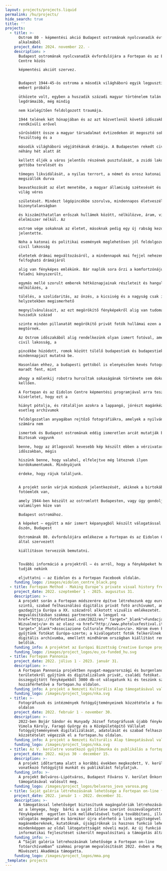 ```yaml
---
layout: projects/projects.liquid
permalink: /hu/projects/
hide_search: true
title: ''
projects:
  - title: >-
      Ostrom 80 - képmentési akció Budapest ostromának nyolcvanadik évfordulója
      alkalmából
    project_date: 2024. november 22. -
    description: >
      Budapest ostromának nyolcvanadik évfordulójára a Fortepan és az Eidolon
      Centre közös

      képmentési akciót szervez.


      Budapest 1944-45-ös ostroma a második világháború egyik legpusztítóbb,
      embert próbáló

      ütközete volt, egyben a huszadik századi magyar történelem talán
      legdrámaibb, még mindig

      nem kielégítően feldolgozott traumája.

      1944 telének két hónapjában és az azt közvetlenül követő időszakban
      rendkívüli erővel

      sűrűsödött össze a magyar társadalmat évtizedeken át megosztó sokirányú
      feszültség és a

      második világháború végjátékának drámája. A Budapesten rekedt civilek
      néhány hét alatt át

      kellett éljék a város jelentős részének pusztulását, a zsidó lakosság
      gettóba terelését és

      tömeges likvidálását, a nyilas terrort, a német és orosz katonai
      megszállók durva

      beavatkozását az élet menetébe, a magyar államiság szétesését és egy új
      világ véres

      születését. Mindezt légópincékbe szorulva, mindennapos életveszélyben,
      bizonytalanságban

      és kiszámíthatatlan erőszak hullámok között, nélkülözve, áram, víz és
      élelmiszer nélkül. Az

      ostrom vége sokaknak az életet, másoknak pedig egy új rabság kezdetét
      jelentette.

      Noha a katonai és politikai események meglehetősen jól feldolgozottak, a
      civil lakosság

      életetek drámai megváltozásáról, a mindennapok mai fejjel nehezen
      felfogható drámájáról

      alig van fényképes emlékünk. Bár naplók sora őrzi a komfortzónájukat
      feladni kényszerült,

      egymás mellé szorult emberek hétköznapjainak részleteit és hangulatát, a
      nélkülözés, a

      túlélés, a szolidaritás, az önzés, a kicsiség és a nagyság csak ilyen
      helyzetekben megismerhető

      megnyilvánulásait, az ezt megörökítő fényképekről alig van tudomásunk. A
      huszadik század

      szinte minden pillanatát megörökítő privát fotók hullámai ezen a ponton
      megtörnek.

      Az Ostrom időszakából alig rendelkezünk olyan ismert fotóval, amely a
      civil lakosság, a

      pincékbe húzódott, romok között túlélő budapestiek és budapestiek
      mindennapjait mutatná be.

      Hasonlóan ehhez, a budapesti gettóból is elenyészően kevés fotográfia
      maradt fent, mint

      ahogy a málenkij robotra hurcoltak sokaságának története sem dokumentált
      kellően.

      A Fortepan és az Eidolon Centre képmentési programjával arra tesz
      kísérletet, hogy ezt a

      hiányt pótolja, és rátaláljon azokra a lappangó, jórészt magánkézben lévő,
      esetleg archívumok

      feldolgozatlan anyagában rejtőző fotográfiákra, amelyek a nyilvánosság
      számára nem

      ismertek és Budapest ostromának eddig ismeretlen arcát mutatják be.
      Biztosak vagyunk

      benne, hogy az átlagosnál kevesebb kép készült ebben a vérzivataros
      időszakban, mégis

      hiszünk benne, hogy valahol, elfelejtve még léteznek ilyen
      kordokumentumok. Mindnyájunk

      érdeke, hogy rájuk találjunk.


      A projekt során várjuk mindazok jelentkezését, akiknek a birtokában olyan
      fotóemlék van,

      amely 1944-ben készült az ostromlott Budapesten, vagy úgy gondolják,
      valamilyen köze van

      Budapest ostromához.

      A képeket – együtt a már ismert képanyagból készült válogatással – 2025
      őszén, Budapest

      Ostromának 80. évfordulójára emlékezve a Fortepan és az Eidolon Centre
      által szervezett

      kiállításon tervezzük bemutatni.


      További információ a projektről – és arról, hogy a fényképeket hogyan
      tudják nekünk

      eljuttatni – az Eidolon és a Fortepan Facebook oldalán.
    funding_logo: /images/eidolon_centre_black.png
  - title: Fortepan Method - Making Europe’s private visual history freely accessible
    project_date: 2022. szeptember 1 - 2025. augusztus 31.
    description: >-
      A projekt során a Fortepan módszerére építve létrehozunk egy európai
      szintű, szabad felhasználású digitális privát fotó archívumot, amely
      gazdagítja Európa a XX. századról alkotott vizuális emlékezetét. A
      megvalósításban szakmai partnereink a lengyel <a
      href="https://fotofestiwal.com/2022/en/" target="_blank">Fundacja Edukacji
      Wizualnej</a> és az olasz <a href="http://www.photoluxfestival.it/"
      target="_blank">Associazione Culturale Photolux</a>. Három éven keresztül
      gyűjtünk fotókat Európa-szerte; a kiválogatott fotók felkerülnek a
      digitális archívumba, emellett mindhárom országban kiállítást rendezünk
      belőlük.
    funding_info: A projektet az Európai Bizottság Creative Europe programja támogatja.
    funding_logo: /images/project_logos/eu_co-funded_hu.svg
  - title: Fortepan Pannonia
    project_date: 2022. július 1 - 2023. január 31.
    description: >-
      A Fortepan Pannonia projektben nyugat-magyarországi és burgenlandi
      területekről gyűjtünk és digitalizálunk privát, családi fotókat. Az
      összegyűjtött fényképekből 3000 db-ot válogatunk ki és teszünk szabadon
      hozzáférhetővé a fortepan.hu oldalon.
    funding_info: A projekt a Nemzeti Kulturális Alap támogatásával valósul meg.
    funding_logo: /images/project_logos/nka.svg
  - title: >-
      Fotográfusok és intézmények fotógyűjteményeinek közzététele a fortepan.hu
      oldalon
    project_date: 2022. február 1 - november 30.
    description: >-
      2022-ben Bojár Sándor és Hunyady József fotográfusok újabb fényképeinek,
      Vimola Károly, Faragó György és a Középületépítő Vállalat
      fotógyűjteményének digitalizálását, adatolását és szabad felhasználású
      közzétételét végezzük el a fortepan.hu oldalon.
    funding_info: A projekt a Nemzeti Kulturális Alap támogatásával valósul meg.
    funding_logo: /images/project_logos/nka.svg
  - title: Az V. kerületre vonatkozó gyűjtőmunka és publikálás a fortepan.hu oldalon
    project_date: 2022. május 30 - december 15.
    description: >-
      A projekt időtartama alatt a korábbi években megkezdett, V. kerületre
      vonatkozó fotógyűjtő munkát és publikálást folytatjuk.
    funding_info: >-
      A projekt Belváros-Lipótváros, Budapest Főváros V. kerület Önkormányzata
      támogatásával valósult meg.
    funding_logo: /images/project_logos/belvaros_jovo_varosa.png
  - title: Saját galéria létrehozásának lehetősége a Fortepan on-line fotóarchívumban
    project_date: 2022. január 1 - 2022. december 31.
    description: >-
      A támogatással lehetőséget biztosítunk magángalériák létrehozására. Ennek
      az a lényege, hogy  bárki a saját ízlése szerint összeválogatott
      fényképeket  egyetlen link mellékelésével tudja továbbítani, illetve a
      válogatás megmarad és bármikor újra elérhető a link segítségével. Ez
      magánembereknek, kutatóknak, újságíróknak is hasznos funkció lehet és
      mindenképpen az oldal látogatottságát növeli majd. Az új funkció az
      informatikai fejlesztését sikerült megvalósítani a támogatás által.
    funding_info: >-
      A “Saját galéria létrehozásának lehetősége a Fortepan on-line
      fotóarchívumban” szakmai program megvalósítását 2022. évben a Magyar
      Művészeti Akadémia támogatta.
    funding_logo: /images/project_logos/mma.png
_template: projects
---
```


